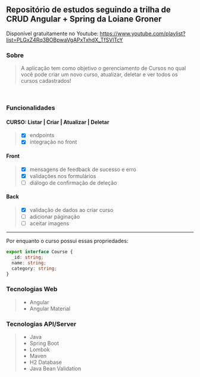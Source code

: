 ## Repositório de estudos seguindo a trilha de CRUD Angular + Spring da Loiane Groner


Disponível gratuitamente no Youtube: https://www.youtube.com/playlist?list=PLGxZ4Rq3BOBpwaVgAPxTxhdX_TfSVlTcY

### Sobre
> A aplicação tem como objetivo o gerenciamento de Cursos no qual você pode criar um novo curso, atualizar, deletar e ver todos os cursos cadastrados!
<br>

### Funcionalidades

#### CURSO: Listar | Criar | Atualizar | Deletar
> - [x] endpoints
> - [x] integração no front
     
#### Front
> - [x] mensagens de feedback de sucesso e erro
> - [x] validações nos formulários
> - [ ] diálogo de confirmação de deleção
        
#### Back
> - [x] validação de dados ao criar curso
> - [ ] adicionar páginação
> - [ ] aceitar imagens
---

Por enquanto o curso possui essas propriedades:
```ts
export interface Course {
  _id: string;
  name: string;
  category: string;
}
```

### Tecnologias Web
> - Angular
> - Angular Material

### Tecnologias API/Server
> - Java
> - Spring Boot
> - Lombok
> - Maven
> - H2 Database
> - Java Bean Validation